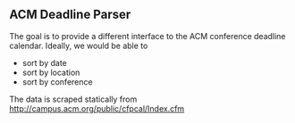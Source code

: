 ## ACM Deadline Parser

The goal is to provide a different interface to the ACM conference deadline calendar. Ideally, we would be able to

  * sort by date
  * sort by location
  * sort by conference

The data is scraped statically from http://campus.acm.org/public/cfpcal/Index.cfm